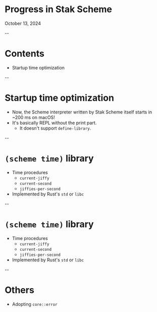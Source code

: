 # Progress in Stak Scheme

October 13, 2024

--

# Contents

- Startup time optimization

--

# Startup time optimization

- Now, the Scheme interpreter written by Stak Scheme itself starts in ~200 ms on macOS!
- It's basically REPL without the print part.
  - It doesn't support `define-library`.

--

# `(scheme time)` library

- Time procedures
  - `current-jiffy`
  - `current-second`
  - `jiffies-per-second`
- Implemented by Rust's `std` or `libc`

--

# `(scheme time)` library

- Time procedures
  - `current-jiffy`
  - `current-second`
  - `jiffies-per-second`
- Implemented by Rust's `std` or `libc`

--

# Others

- Adopting `core::error`
